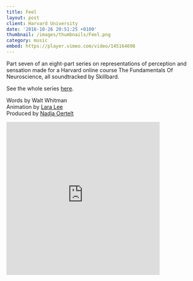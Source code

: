 ```yaml
---
title: Feel
layout: post
client: Harvard University
date: '2016-10-26 20:51:25 +0100'
thumbnail: /images/thumbnails/Feel.png
category: music
embed: https://player.vimeo.com/video/145164698
---
```


Part seven of an eight-part series on representations of perception and sensation made for a Harvard online course The Fundamentals Of Neuroscience, all soundtracked by Skillbard.

See the whole series [here](https://vimeo.com/channels/972301).

Words by Walt Whitman  
Animation by [Lara Lee](http://www.laralee.kr/)  
Produced by [Nadja Oertelt](http://nadjaoertelt.com/)

<div id="bc"><iframe style="border: 0; width: 400px; height: 400px;" src="https://bandcamp.com/EmbeddedPlayer/album=3174661912/size=large/bgcol=ffffff/linkcol=0687f5/minimal=true/track=1372582429/transparent=true/" seamless><a href="http://skillbard.bandcamp.com/album/harvard-fundamentals-of-neuroscience-module-3">Harvard—Fundamentals of Neuroscience Module 3 by Skillbard</a></iframe></div>
